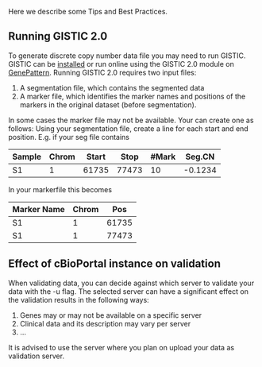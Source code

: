 Here we describe some Tips and Best Practices.

## Running GISTIC 2.0
To generate discrete copy number data file you may need to run GISTIC. GISTIC can be [installed](http://www.broadinstitute.org/cgi-bin/cancer/publications/pub_paper.cgi?mode=view&paper_id=216&p=t) or run online using the GISTIC 2.0 module on [GenePattern](http://genepattern.broadinstitute.org/gp/pages/login.jsf). 
Running GISTIC 2.0 requires two input files: 

1. A segmentation file, which contains the segmented data 
2. A marker file, which identifies the marker names and positions of the markers in the original dataset (before segmentation). 

In some cases the marker file may not be available. Your can create one as follows:
Using your segmentation file, create a line for each start and end position. E.g. if your seg file contains

Sample | Chrom | Start | Stop | #Mark | Seg.CN
--- | --- | --- | --- | --- | ---
S1 | 1 | 61735 | 77473 | 10 | -0.1234 

In your markerfile this becomes

Marker Name | Chrom | Pos
--- | --- | ---
S1 | 1 | 61735
S1 | 1 | 77473


## Effect of cBioPortal instance on validation
When validating data, you can decide against which server to validate your data with the -u flag. The selected server can have a significant effect on the validation results in the following ways:

1. Genes may or may not be available on a specific server
2. Clinical data and its description may vary per server
3. ...

It is advised to use the server where you plan on upload your data as validation server. 
